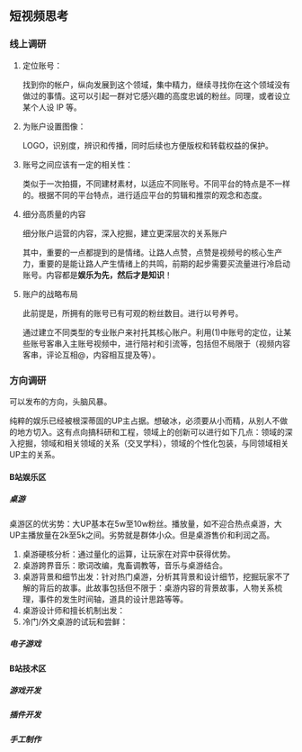 ## 短视频思考

### 线上调研

1. 定位账号：

   找到你的帐户，纵向发展到这个领域，集中精力，继续寻找你在这个领域没有做过的事情。这可以引起一群对它感兴趣的高度忠诚的粉丝。同理，或者设立某个人设 IP 等。

2. 为账户设置图像：

   LOGO，识别度，辨识和传播，同时后续也方便版权和转载权益的保护。

3. 账号之间应该有一定的相关性：

   类似于一次拍摄，不同建材素材，以适应不同账号。不同平台的特点是不一样的。根据不同的平台特点，进行适应平台的剪辑和推崇的观念和态度。

4. 细分高质量的内容

   细分账户运营的内容，深入挖掘，建立更深层次的关系账户

   其中，重要的一点都提到的是情绪。让路人点赞，点赞是视频号的核心生产力，重要的是能让路人产生情绪上的共鸣，前期的起步需要买流量进行冷启动账号。内容都是**娱乐为先，然后才是知识**！

5. 账户的战略布局

   此前提是，所拥有的账号已有可观的粉丝数目。进行以号养号。

   通过建立不同类型的专业账户来衬托其核心账户。利用(1)中账号的定位，让某些账号客串入主账号视频中，进行陪衬和引流等，包括但不局限于（视频内容客串，评论互相@，内容相互提及等）。

   

   

### 方向调研

可以发布的方向，头脑风暴。

纯粹的娱乐已经被根深蒂固的UP主占据。想破冰，必须要从小而精，从别人不做的地方切入。这有点向搞科研和工程，领域上的创新可以进行如下几点：领域的深入挖掘，领域和相关领域的关系（交叉学科），领域的个性化包装，与同领域相关UP主的关系。

#### B站娱乐区

##### 桌游

桌游区的优劣势：大UP基本在5w至10w粉丝。播放量，如不迎合热点桌游，大UP主播放量在2k至5k之间。劣势就是群体小众。但是桌游售价和利润之高。

1. 桌游硬核分析：通过量化的运算，让玩家在对弈中获得优势。
2. 桌游跨界音乐：歌词改编，鬼畜调教等，音乐与桌游结合。
3. 桌游背景和细节出发：针对热门桌游，分析其背景和设计细节，挖掘玩家不了解的背后的故事。此故事包括但不限于：桌游内容的背景故事，人物关系梳理，事件的发生时间轴，道具的设计思路等等。
4. 桌游设计师和擅长机制出发：
5. 冷门/外文桌游的试玩和尝鲜：

##### 电子游戏

#### B站技术区

##### 游戏开发

##### 插件开发

##### 手工制作



